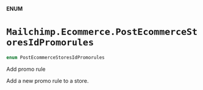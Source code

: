 **ENUM**

# `Mailchimp.Ecommerce.PostEcommerceStoresIdPromorules`

```swift
enum PostEcommerceStoresIdPromorules
```

Add promo rule

Add a new promo rule to a store.
